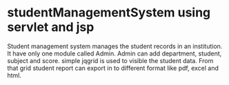 # studentManagementSystem using servlet and jsp

Student management system manages the student records in an institution. It have only one module called Admin. Admin can add department, student, subject and score. simple jqgrid is used to visible the student data. From that grid student report can export in to different format like pdf, excel and html.
